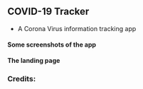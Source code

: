 ## COVID-19 Tracker

- A Corona Virus information tracking app

#### Some screenshots of the app

**The landing page**

<!-- This is commented out for now. Need to uncomment just few days before presentation.
![COVID-19 Tracker App Screenshot](https://github.com/ssh1sharma/Test-Project-3/blob/master/client/public/images/landing-screenshot.JPG)
-->

### Credits:

<!--
- Covid-19 logo: cdc.gov
- API: corona.azure-api.net
- Map: react-usa-map
-->

